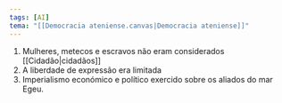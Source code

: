 ```yaml
---
tags: [AI]
tema: "[[Democracia ateniense.canvas|Democracia ateniense]]"
---
```


1. Mulheres, metecos e escravos não eram considerados [[Cidadão|cidadãos]]
2. A liberdade de expressão era limitada
3. Imperialismo económico e político exercido sobre os aliados do mar Egeu.